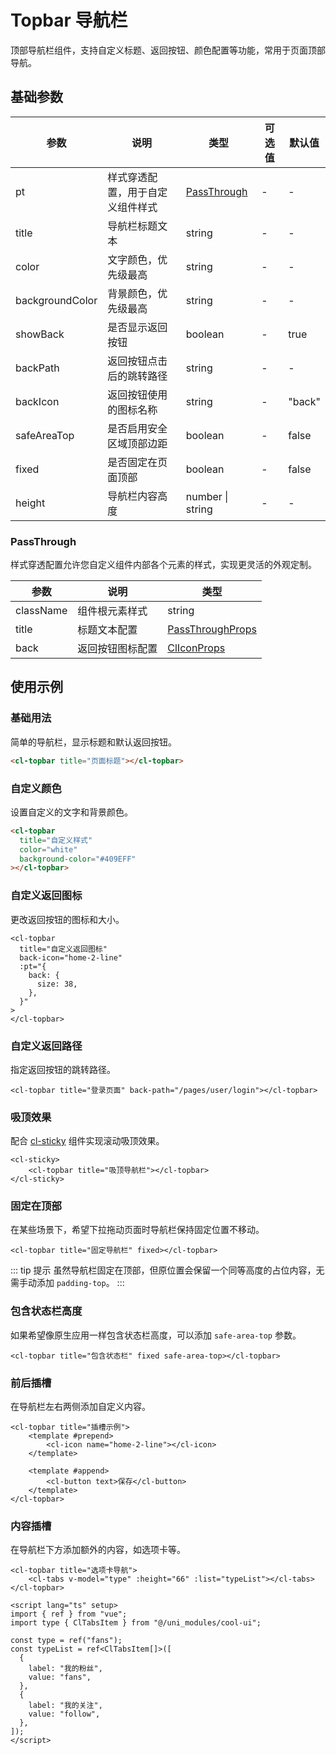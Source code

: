 # Topbar 导航栏

顶部导航栏组件，支持自定义标题、返回按钮、颜色配置等功能，常用于页面顶部导航。

## 基础参数

| 参数            | 说明                             | 类型                        | 可选值 | 默认值 |
| --------------- | -------------------------------- | --------------------------- | ------ | ------ |
| pt              | 样式穿透配置，用于自定义组件样式 | [PassThrough](#passthrough) | -      | -      |
| title           | 导航栏标题文本                   | string                      | -      | -      |
| color           | 文字颜色，优先级最高             | string                      | -      | -      |
| backgroundColor | 背景颜色，优先级最高             | string                      | -      | -      |
| showBack        | 是否显示返回按钮                 | boolean                     | -      | true   |
| backPath        | 返回按钮点击后的跳转路径         | string                      | -      | -      |
| backIcon        | 返回按钮使用的图标名称           | string                      | -      | "back" |
| safeAreaTop     | 是否启用安全区域顶部边距         | boolean                     | -      | false  |
| fixed           | 是否固定在页面顶部               | boolean                     | -      | false  |
| height          | 导航栏内容高度                   | number \| string            | -      | -      |

### PassThrough

样式穿透配置允许您自定义组件内部各个元素的样式，实现更灵活的外观定制。

| 参数      | 说明             | 类型                                                       |
| --------- | ---------------- | ---------------------------------------------------------- |
| className | 组件根元素样式   | string                                                     |
| title     | 标题文本配置     | [PassThroughProps](/src/components/pt.md#passthroughprops) |
| back      | 返回按钮图标配置 | [ClIconProps](/src/components/basic/icon.md#passthrough)   |

## 使用示例

### 基础用法

简单的导航栏，显示标题和默认返回按钮。

```html
<cl-topbar title="页面标题"></cl-topbar>
```

### 自定义颜色

设置自定义的文字和背景颜色。

```html
<cl-topbar
  title="自定义样式"
  color="white"
  background-color="#409EFF"
></cl-topbar>
```

### 自定义返回图标

更改返回按钮的图标和大小。

```vue
<cl-topbar
  title="自定义返回图标"
  back-icon="home-2-line"
  :pt="{
    back: {
      size: 38,
    },
  }"
>
</cl-topbar>
```

### 自定义返回路径

指定返回按钮的跳转路径。

```vue
<cl-topbar title="登录页面" back-path="/pages/user/login"></cl-topbar>
```

### 吸顶效果

配合 [cl-sticky](/src/components/layout/sticky.md) 组件实现滚动吸顶效果。

```vue
<cl-sticky>
    <cl-topbar title="吸顶导航栏"></cl-topbar>
</cl-sticky>
```

### 固定在顶部

在某些场景下，希望下拉拖动页面时导航栏保持固定位置不移动。

```vue
<cl-topbar title="固定导航栏" fixed></cl-topbar>
```

::: tip 提示
虽然导航栏固定在顶部，但原位置会保留一个同等高度的占位内容，无需手动添加 `padding-top`。
:::

### 包含状态栏高度

如果希望像原生应用一样包含状态栏高度，可以添加 `safe-area-top` 参数。

```vue
<cl-topbar title="包含状态栏" fixed safe-area-top></cl-topbar>
```

### 前后插槽

在导航栏左右两侧添加自定义内容。

```vue
<cl-topbar title="插槽示例">
    <template #prepend>
        <cl-icon name="home-2-line"></cl-icon>
    </template>

    <template #append>
        <cl-button text>保存</cl-button>
    </template>
</cl-topbar>
```

### 内容插槽

在导航栏下方添加额外的内容，如选项卡等。

```vue
<cl-topbar title="选项卡导航">
    <cl-tabs v-model="type" :height="66" :list="typeList"></cl-tabs>
</cl-topbar>

<script lang="ts" setup>
import { ref } from "vue";
import type { ClTabsItem } from "@/uni_modules/cool-ui";

const type = ref("fans");
const typeList = ref<ClTabsItem[]>([
  {
    label: "我的粉丝",
    value: "fans",
  },
  {
    label: "我的关注",
    value: "follow",
  },
]);
</script>
```
